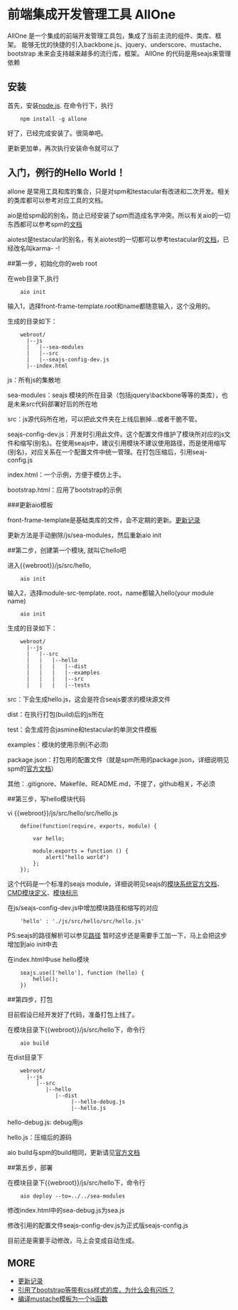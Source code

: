 **前端集成开发管理工具 AllOne**
===


AllOne 是一个集成的前端开发管理工具包，集成了当前主流的组件、类库、框架。
能够无忧的快捷的引入backbone.js、jquery、underscore、mustache、bootstrap
未来会支持越来越多的流行库，框架。
AllOne 的代码是用seajs来管理依赖

安装
---

首先，安装[node.js](http://nodejs.org/).
在命令行下，执行

		npm install -g allone

好了，已经完成安装了。很简单吧。

更新更加单，再次执行安装命令就可以了

入门，例行的Hello World！
---

allone 是常用工具和库的集合，只是对spm和testacular有改进和二次开发。相关的类库都可以参考对应工具的文档。

aio是给spm起的别名，防止已经安装了spm而造成名字冲突。所以有关aio的一切东西都可以参考spm的[文档](https://github.com/spmjs/spm/wiki)

aiotest是testacular的别名，有关aiotest的一切都可以参考testacular的[文档](https://github.com/karma-runner/karma)，已经改名叫karma- -!

##第一步，初始化你的web root

在web目录下,执行

		aio init		

输入1，选择front-frame-template.root和name都随意输入，这个没用的。

生成的目录如下：

		webroot/
		  |--js
		  |   |--sea-modules
		  |   |--src
		  |   |--seajs-config-dev.js
		  |--index.html

js：所有js的集散地

sea-modules：seajs 模块的所在目录（包括jquery\backbone等等的类库），也是未来src代码部署好后的所在地

src：js源代码所在地，可以把此文件夹在上线后删掉...或者干脆不管。

seajs-config-dev.js：开发时引用此文件。这个配置文件维护了模块所对应的js文件和缩写(别名)。在使用seajs中，建议引用模块不建议使用路径，而是使用缩写(别名)，对应关系在一个配置文件中统一管理。在打包压缩后，引用seaj-config.js

index.html：一个示例，方便于模仿上手。

bootstrap.html：应用了bootstrap的示例

###更新aio模板

front-frame-template是基础类库的文件，会不定期的更新。[更新记录](https://github.com/goddkiller/allone/wiki/AllOne-%E6%9B%B4%E6%96%B0%E8%AE%B0%E5%BD%95)

更新方法是手动删除/js/sea-modules，然后重新aio init

##第二步，创建第一个模块, 就叫它hello吧

进入{{webroot}}/js/src/hello,

		aio init		

输入2，选择module-src-template. root，name都输入hello(your module name)

		aio init

生成的目录如下：

		webroot/
		  |--js
		  |   |--src
		  |   |   |--hello
		  |   |   |   |--dist
		  |   |   |   |--examples
		  |   |   |   |--src
		  |   |   |   |--tests

src：下会生成hello.js，这会是符合seajs要求的模块源文件

dist：在执行打包(build)后的js所在

test：会生成符合jasmine和testacular的单测文件模板

examples：模块的使用示例(不必须)

package.json：打包用的配置文件（就是spm所用的package.json，详细说明见spm的[官方文档](https://github.com/spmjs/spm/wiki/package.json)）

其他：.gitignore、Makefile、README.md，不提了，github相关，不必须

##第三步，写hello模块代码

vi {{webroot}}/js/src/hello/src/hello.js

		define(function(require, exports, module) {

		    var hello;

		    module.exports = function () {
				alert("hello world")
			};
		});

这个代码是一个标准的seajs module，详细说明见seajs的[模块系统官方文档](https://github.com/seajs/seajs/issues/240)、[CMD模块定义](https://github.com/seajs/seajs/issues/242)、[模块标示](https://github.com/seajs/seajs/issues/258)

在js/seajs-config-dev.js中增加模块路径和缩写的对应

		'hello' : './js/src/hello/src/hello.js'

PS:seajs的路径解析可以参见[路径](https://github.com/goddkiller/allone/wiki/seajs%E7%9A%84path)
暂时这步还是需要手工加一下，马上会把这步增加到aio init中去

在index.html中use hello模块

		seajs.use(['hello'], function (hello) {
		   	hello();
		})

##第四步，打包

目前假设已经开发好了代码，准备打包上线了。

在模块目录下{{webroot}}/js/src/hello下，命令行

		aio build

在dist目录下

		webroot/
		  |--js
		     |--src
		        |--hello
		           |--dist
		           		|--hello-debug.js
		           		|--hello.js

hello-debug.js: debug用js

hello.js：压缩后的源码

aio build与spm的build相同，更新请见[官方文档](https://github.com/spmjs/spm/wiki/SPM-build-%E5%90%88%E5%B9%B6%E6%A8%A1%E5%9D%97%E5%A4%84%E7%90%86%E7%9B%B8%E5%85%B3%E8%AF%B4%E6%98%8E)

##第五步，部署

在模块目录下{{webroot}}/js/src/hello下，命令行

		aio deploy --to=../../sea-modules

修改index.html中的sea-debug.js为sea.js

修改引用的配置文件seajs-config-dev.js为正式版seajs-config.js

目前还是需要手动修改，马上会变成自动生成。


MORE
---
* [更新记录](https://github.com/goddkiller/allone/wiki/AllOne-%E6%9B%B4%E6%96%B0%E8%AE%B0%E5%BD%95)
* [引用了bootstrap等带有css样式的库，为什么会有闪烁？](https://github.com/goddkiller/allone/wiki/%E8%A7%A3%E5%86%B3%E5%85%AC%E7%94%A8%E5%BA%93%E4%B8%8B%E5%BC%82%E6%AD%A5%E5%8A%A0%E8%BD%BDcss%E6%97%B6%EF%BC%8C%E5%AF%BC%E8%87%B4%E4%B8%80%E7%9E%AC%E9%97%B4%E9%97%AA%E7%83%81%E7%9A%84%E9%97%AE%E9%A2%98)
* [编译mustache模板为一个js函数](https://github.com/goddkiller/allone/wiki/%E6%8A%8Amustache%E6%A8%A1%E6%9D%BF%E7%BC%96%E8%AF%91%E6%88%90%E4%B8%80%E4%B8%AA%E4%B8%8D%E4%BE%9D%E8%B5%96%E4%BA%8Emustache%E7%9A%84js%E5%87%BD%E6%95%B0)




